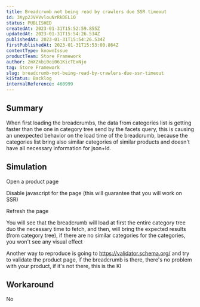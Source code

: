 ```yaml
---
title: Breadcrumb not being read by crawlers due SSR timeout
id: 3Xyp2JVHVvlouNrRkDEL1O
status: PUBLISHED
createdAt: 2023-01-31T15:52:59.855Z
updatedAt: 2023-01-31T15:54:26.534Z
publishedAt: 2023-01-31T15:54:26.534Z
firstPublishedAt: 2023-01-31T15:53:00.864Z
contentType: knownIssue
productTeam: Store Framework
author: 2mXZkbi0oi061KicTExNjo
tag: Store Framework
slug: breadcrumb-not-being-read-by-crawlers-due-ssr-timeout
kiStatus: Backlog
internalReference: 460999
---
```


## Summary


When first loading the breadcrumbs, the data from categories list is getting faster than the one in category tree send by the facets query, this is causing an unexpected behavior on the load time of the breadcrumb, because the categories list bring also similar categories of similar products and doesn't have all necessary information for json+ld.


##

## Simulation



Open a product page

Disable javascript for the page (this will guarantee that you will work on SSR)

Refresh the page

You will see that the breadcrumb will load at first the entire category tree duo the necessary time to fetch, and then, will bring the expected results (from category tree), if there are no similar categories for the categories, you won't see any visual effect

Another way to reproduce is going to https://validator.schema.org/
and try to validate the product page, if the breadcrumb is there, there's no problem with your product, if it's not there, this is the KI


##

## Workaround


No

